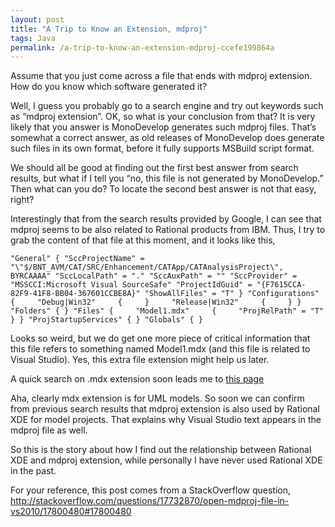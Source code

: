 ```yaml
---
layout: post
title: "A Trip to Know an Extension, mdproj"
tags: Java
permalink: /a-trip-to-know-an-extension-mdproj-ccefe199864a
---
```

Assume that you just come across a file that ends with mdproj extension. How do you know which software generated it?
<!--more-->

Well, I guess you probably go to a search engine and try out keywords such as “mdproj extension”. OK, so what is your conclusion from that? It is very likely that you answer is MonoDevelop generates such mdproj files. That’s somewhat a correct answer, as old releases of MonoDevelop does generate such files in its own format, before it fully supports MSBuild script format.

We should all be good at finding out the first best answer from search results, but what if I tell you “no, this file is not generated by MonoDevelop.” Then what can you do? To locate the second best answer is not that easy, right?

Interestingly that from the search results provided by Google, I can see that mdproj seems to be also related to Rational products from IBM. Thus, I try to grab the content of that file at this moment, and it looks like this,

``` text
"General" { "SccProjectName" = "\"$/BNT_AVM/CAT/SRC/Enhancement/CATApp/CATAnalysisProject\", BYRCAAAA" "SccLocalPath" = "." "SccAuxPath" = "" "SccProvider" = "MSSCCI:Microsoft Visual SourceSafe" "ProjectIdGuid" = "{F7615CCA-82F9-41F8-BB04-367601CCBE8A}" "ShowAllFiles" = "T" } "Configurations" {     "Debug|Win32"     {     }     "Release|Win32"     {     } } "Folders" { } "Files" {     "Model1.mdx"     {     "ProjRelPath" = "T"     } } "ProjStartupServices" { } "Globals" { }
```

Looks so weird, but we do get one more piece of critical information that this file refers to something named Model1.mdx (and this file is related to Visual Studio). Yes, this extra file extension might help us later.

A quick search on .mdx extension soon leads me to [this page](http://www.ibm.com/developerworks/rational/library/07/0731_kishore/)

Aha, clearly mdx extension is for UML models. So soon we can confirm from previous search results that mdproj extension is also used by Rational XDE for model projects. That explains why Visual Studio text appears in the mdproj file as well.

So this is the story about how I find out the relationship between Rational XDE and mdproj extension, while personally I have never used Rational XDE in the past.

For your reference, this post comes from a StackOverflow question, http://stackoverflow.com/questions/17732870/open-mdproj-file-in-vs2010/17800480#17800480
